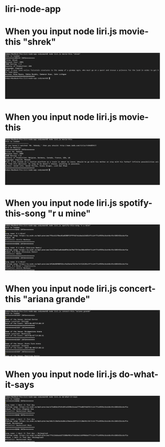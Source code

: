 # liri-node-app

# When you input node liri.js movie-this "shrek"

<img src="./images/shrek.png">

# When you input node liri.js movie-this

<img src="./images/moviethis.png">

# When you input node liri.js spotify-this-song "r u mine"

<img src="./images/arcticmonkeys.png">

# When you input node liri.js concert-this "ariana grande"

<img src="./images/ariana.png">

# When you input node liri.js do-what-it-says 

<img src="./images/dowhatitsays.png">